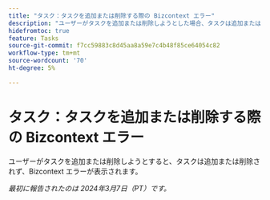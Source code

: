 ```yaml
---
title: "タスク：タスクを追加または削除する際の Bizcontext エラー"
description: "ユーザーがタスクを追加または削除しようとした場合、タスクは追加または削除されず、Bizcontext エラーが表示されます。"
hidefromtoc: true
feature: Tasks
source-git-commit: f7cc59883c8d45aa8a59e7c4b48f85ce64054c82
workflow-type: tm+mt
source-wordcount: '70'
ht-degree: 5%

---
```



# タスク：タスクを追加または削除する際の Bizcontext エラー

ユーザーがタスクを追加または削除しようとすると、タスクは追加または削除されず、Bizcontext エラーが表示されます。

_最初に報告されたのは 2024年3月7日（PT）です。_
